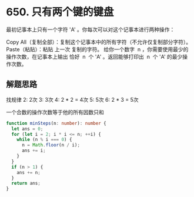 # 650. 只有两个键的键盘

最初记事本上只有一个字符 'A' 。你每次可以对这个记事本进行两种操作：

Copy All（复制全部）：复制这个记事本中的所有字符（不允许仅复制部分字符）。
Paste（粘贴）：粘贴 上一次 复制的字符。
给你一个数字  n ，你需要使用最少的操作次数，在记事本上输出 恰好  n  个 'A' 。返回能够打印出  n  个 'A' 的最少操作次数。

## 解题思路

找规律
2: 2次
3: 3次
4: 2 * 2 = 4次
5: 5次
6: 2 * 3 = 5次

一个合数的操作次数等于他的所有因数只和


```typescript
function minSteps(n: number): number {
  let ans = 0;
  for (let i = 2; i * i <= n; ++i) {
    while (n % i === 0) {
      n = Math.floor(n / i);
      ans += i;
    }
  }
  if (n > 1) {
    ans += n;
  }
  return ans;
}
```
